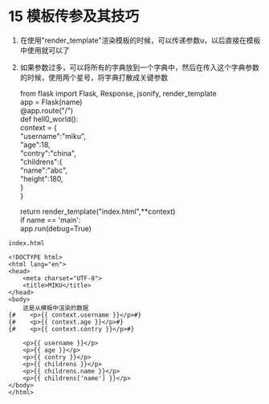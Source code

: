 # 15 模板传参及其技巧

1. 在使用"render\_template"渲染模板的时候，可以传递参数u，以后直接在模板中使用就可以了
2. 如果参数过多，可以将所有的字典放到一个字典中，然后在传入这个字典参数的时候，使用两个星号，将字典打散成关键参数

   from flask import Flask, Response, jsonify, render\_template  
   app = Flask\(name\)  
   @app.route\("/"\)  
   def hell0\_world\(\):  
   context = {  
   "username":"miku",  
   "age":18,  
   "contry":"china",  
   "childrens":{  
   "name":"abc",  
   "height":180,  
   }  
   }

   return render\_template\("index.html",\*\*context\)  
   if name == 'main':  
   app.run\(debug=True\)

```text
index.html

<!DOCTYPE html>
<html lang="en">
<head>
    <meta charset="UTF-8">
    <title>MIKU</title>
</head>
<body>
    这是从模板中渲染的数据
{#    <p>{{ context.username }}</p>#}
{#    <p>{{ context.age }}</p>#}
{#    <p>{{ context.contry }}</p>#}

    <p>{{ username }}</p>
    <p>{{ age }}</p>
    <p>{{ contry }}</p>
    <p>{{ childrens }}</p>
    <p>{{ childrens.name }}</p>
    <p>{{ childrens['name'] }}</p>
</body>
</html>
```

